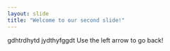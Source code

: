 ```yaml
---
layout: slide
title: "Welcome to our second slide!"
---
```

gdhtrdhytd jydthyfggdt
Use the left arrow to go back!
